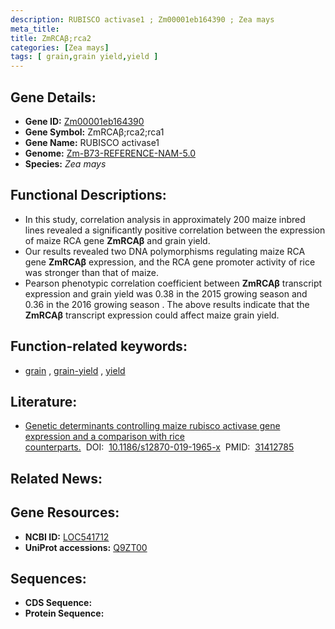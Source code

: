 ```yaml
---
description: RUBISCO activase1 ; Zm00001eb164390 ; Zea mays
meta_title:
title: ZmRCAβ;rca2
categories: [Zea mays]
tags: [ grain,grain yield,yield ]
---
```


## Gene Details:
- **Gene ID:**	[Zm00001eb164390](https://www.maizegdb.org/gene_center/gene/Zm00001eb164390)
- **Gene Symbol:** ZmRCAβ;rca2;rca1
- **Gene Name:** RUBISCO activase1
- **Genome:** [Zm-B73-REFERENCE-NAM-5.0](https://www.maizegdb.org/genome/assembly/Zm-B73-REFERENCE-NAM-5.0)
- **Species:** *Zea mays*

## Functional Descriptions:
   - In this study, correlation analysis in approximately 200 maize inbred lines revealed a significantly positive correlation between the expression of maize RCA gene **ZmRCAβ** and grain yield.
   - Our results revealed two DNA polymorphisms regulating maize RCA gene **ZmRCAβ** expression, and the RCA gene promoter activity of rice was stronger than that of maize.
   - Pearson phenotypic correlation coefficient between **ZmRCAβ** transcript expression and grain yield was 0.38 in the 2015 growing season and 0.36 in the 2016 growing season . The above results indicate that the **ZmRCAβ** transcript expression could affect maize grain yield.

## Function-related keywords:
- [grain](/tags/grain/)&nbsp;,&nbsp;[grain-yield](/tags/grain-yield/)&nbsp;,&nbsp;[yield](/tags/yield/)

## Literature:
   - [Genetic determinants controlling maize rubisco activase gene expression and a comparison with rice counterparts.]( https://www.ncbi.nlm.nih.gov/pmc/articles/PMC6692957/)&nbsp;&nbsp;DOI:&nbsp;&nbsp;[10.1186/s12870-019-1965-x](https://www.ncbi.nlm.nih.gov/pmc/articles/PMC6692957/)&nbsp;&nbsp;PMID:&nbsp;&nbsp;[31412785](https://pubmed.ncbi.nlm.nih.gov/31412785/)

## Related News:

## Gene Resources:
- **NCBI ID:**  [LOC541712](https://www.ncbi.nlm.nih.gov/gene/?term=LOC541712)
- **UniProt accessions:** [Q9ZT00](https://www.uniprot.org/uniprotkb/Q9ZT00/entry)



## Sequences:
- **CDS Sequence:**
- **Protein Sequence:**
